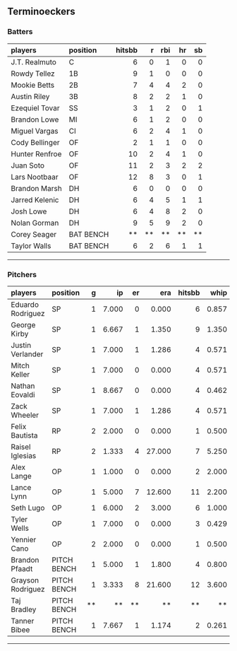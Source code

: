 ## Terminoeckers

### Batters

 
|players        |position  | hitsbb|  r| rbi| hr| sb| 
|:--------------|:---------|------:|--:|---:|--:|--:| 
|J.T. Realmuto  |C         |      6|  0|   1|  0|  0| 
|Rowdy Tellez   |1B        |      9|  1|   0|  0|  0| 
|Mookie Betts   |2B        |      7|  4|   4|  2|  0| 
|Austin Riley   |3B        |      8|  2|   2|  1|  0| 
|Ezequiel Tovar |SS        |      3|  1|   2|  0|  1| 
|Brandon Lowe   |MI        |      6|  1|   2|  0|  0| 
|Miguel Vargas  |CI        |      6|  2|   4|  1|  0| 
|Cody Bellinger |OF        |      2|  1|   1|  0|  0| 
|Hunter Renfroe |OF        |     10|  2|   4|  1|  0| 
|Juan Soto      |OF        |     11|  2|   3|  2|  2| 
|Lars Nootbaar  |OF        |     12|  8|   3|  0|  1| 
|Brandon Marsh  |DH        |      6|  0|   0|  0|  0| 
|Jarred Kelenic |DH        |      6|  4|   5|  1|  1| 
|Josh Lowe      |DH        |      6|  4|   8|  2|  0| 
|Nolan Gorman   |DH        |      9|  5|   9|  2|  0| 
|Corey Seager   |BAT BENCH |     **| **|  **| **| **| 
|Taylor Walls   |BAT BENCH |      6|  2|   6|  1|  1| 

* * *

### Pitchers

 
|players           |position    |  g|    ip| er|    era| hitsbb|  whip| so|  w| sv| 
|:-----------------|:-----------|--:|-----:|--:|------:|------:|-----:|--:|--:|--:| 
|Eduardo Rodriguez |SP          |  1| 7.000|  0|  0.000|      6| 0.857|  8|  1|  0| 
|George Kirby      |SP          |  1| 6.667|  1|  1.350|      9| 1.350|  6|  1|  0| 
|Justin Verlander  |SP          |  1| 7.000|  1|  1.286|      4| 0.571|  7|  1|  0| 
|Mitch Keller      |SP          |  1| 7.000|  0|  0.000|      4| 0.571| 13|  1|  0| 
|Nathan Eovaldi    |SP          |  1| 8.667|  0|  0.000|      4| 0.462| 12|  1|  0| 
|Zack Wheeler      |SP          |  1| 7.000|  1|  1.286|      4| 0.571|  7|  0|  0| 
|Felix Bautista    |RP          |  2| 2.000|  0|  0.000|      1| 0.500|  6|  0|  2| 
|Raisel Iglesias   |RP          |  2| 1.333|  4| 27.000|      7| 5.250|  2|  0|  0| 
|Alex Lange        |OP          |  1| 1.000|  0|  0.000|      2| 2.000|  2|  0|  1| 
|Lance Lynn        |OP          |  1| 5.000|  7| 12.600|     11| 2.200|  4|  0|  0| 
|Seth Lugo         |OP          |  1| 6.000|  2|  3.000|      6| 1.000|  5|  0|  0| 
|Tyler Wells       |OP          |  1| 7.000|  0|  0.000|      3| 0.429|  8|  1|  0| 
|Yennier Cano      |OP          |  2| 2.000|  0|  0.000|      1| 0.500|  1|  0|  1| 
|Brandon Pfaadt    |PITCH BENCH |  1| 5.000|  1|  1.800|      4| 0.800|  5|  0|  0| 
|Grayson Rodriguez |PITCH BENCH |  1| 3.333|  8| 21.600|     12| 3.600|  3|  0|  0| 
|Taj Bradley       |PITCH BENCH | **|    **| **|     **|     **|    **| **| **| **| 
|Tanner Bibee      |PITCH BENCH |  1| 7.667|  1|  1.174|      2| 0.261|  7|  0|  0| 


* * *


